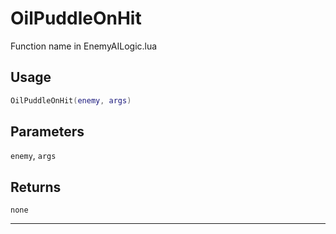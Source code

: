# OilPuddleOnHit
Function name in EnemyAILogic.lua
## Usage
```lua
OilPuddleOnHit(enemy, args)
```
## Parameters
`enemy`, `args`
## Returns
`none`

---